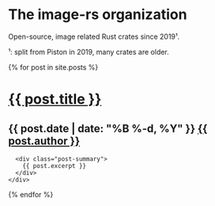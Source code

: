 # The image-rs organization

Open-source, image related Rust crates since 2019¹.

¹: split from Piston in 2019, many crates are older.

<div class="col-md-12 image-rs-posts">
  {% for post in site.posts %}
    <div class="image-rs-post">
      <h1 class="post-title">
        <a href="{{ post.url }}">
          {{ post.title }}
        </a>
      </h1>
      <h2 class="post-info">
        <span class="post-info-date">
          <i class="fa fa-clock-o"></i>
          {{ post.date | date: "%B %-d, %Y" }}
        </span>
        <span class="post-info-author">
          <i class="fa fa-user"></i>
          <a href="https://www.github.com/{{ post.author }}" target="_blank">{{ post.author }}</a>
        </span>
      </h2>

      <div class="post-summary">
        {{ post.excerpt }}
      </div>
    </div>
  {% endfor %}
</div>
